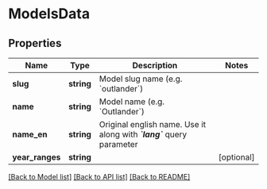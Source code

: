 # ModelsData

## Properties
Name | Type | Description | Notes
------------ | ------------- | ------------- | -------------
**slug** | **string** | Model slug name (e.g. &#x60;outlander&#x60;) | 
**name** | **string** | Model name (e.g. &#x60;Outlander&#x60;) | 
**name_en** | **string** | Original english name. Use it along with _**&#x60;lang&#x60;**_ query parameter | 
**year_ranges** | **string** |  | [optional] 

[[Back to Model list]](../../README.md#documentation-for-models) [[Back to API list]](../../README.md#documentation-for-api-endpoints) [[Back to README]](../../README.md)

